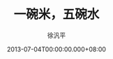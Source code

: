 ---
issue: 26
title: 一碗米，五碗水
author: 徐汎平
language: 四縣
date: 2013-07-04T00:00:00.000+08:00
topic: 懷想
difficulty: 2
wikidata: Q98095828
wikidata_link: https://www.wikidata.org/wiki/Q98095828
---